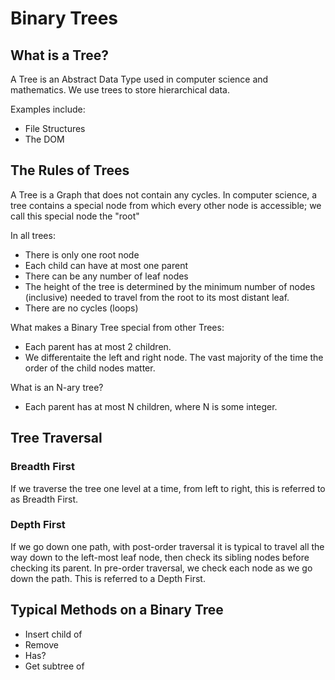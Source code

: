 # Binary Trees


## What is a Tree?

A Tree is an Abstract Data Type used in computer science and mathematics. We use trees to store hierarchical data.

Examples include:
* File Structures
* The DOM


## The Rules of Trees

A Tree is a Graph that does not contain any cycles. In computer science, a tree contains a special node from which every other node is accessible; we call this special node the "root"


In all trees:
* There is only one root node
* Each child can have at most one parent
* There can be any number of leaf nodes
* The height of the tree is determined by the minimum number of nodes (inclusive) needed to travel from the root to its most distant leaf.
* There are no cycles (loops)


What makes a Binary Tree special from other Trees:
* Each parent has at most 2 children.
* We differentaite the left and right node. The vast majority of the time the order of the child nodes matter.


What is an N-ary tree?
* Each parent has at most N children, where N is some integer.


## Tree Traversal

### Breadth First

If we traverse the tree one level at a time, from left to right, this is referred to as Breadth First.

### Depth First

If we go down one path, with post-order traversal it is typical to travel all the way down to the left-most leaf node, then check its sibling nodes before checking its parent. In pre-order traversal, we check each node as we go down the path. This is referred to a Depth First.

## Typical Methods on a Binary Tree

* Insert child of
* Remove
* Has?
* Get subtree of